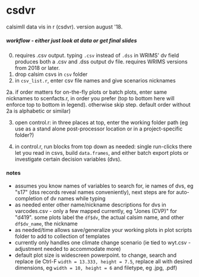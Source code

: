 # csdvr
 calsimII data vis in r (csdvr). version august '18.
 
##### workflow - either just look at data or get final slides

0. requires .csv output. typing `.csv` instead of `.dss` in WRIMS' dv field produces both a .csv and .dss output dv file. requires WRIMS 
   versions from 2018 or later.
1. drop calsim csvs in `csv` folder
2. in `csv_list.r`, enter csv file names and give scenarios nicknames

2a.  if order matters for on-the-fly plots or batch plots, enter same nicknames to scenfacts.r, in order you prefer (top to bottom here will enforce top to bottom in legend). otherwise skip step.  default order without 2a is alphabetic or similar)

3. open control.r: in three places at top, enter the working folder path (eg use as a stand alone post-processor location or in a project-specific folder?)

4. in control.r, run blocks from top down as needed: single run-clicks there let you read in csvs, build `data.frames`, and either batch export plots or investigate certain decision variables (dvs). 

#### notes #####
- assumes you know names of variables to search for, ie names of dvs, eg "s17" (dss records reveal names conveniently), next steps are for auto-completion of dv names while typing
- as needed enter other name/nickname descriptions for dvs in varcodes.csv - only a few mapped currently, eg "Jones (CVP)" for "d419". some plots label the `df$dv`, the actual calsim name, and other `df$dv_name`, the nickname
- as needed/time allows save/generalize your working plots in plot scripts folder to add to collection of templates
- currently only handles one climate change scenario (ie tied to wyt.csv - adjustment needed to accommodate more)
- default plot size is widescreen powerpoint. to change, search and replace (ie Ctrl-F `width = 13.333, height = 7.5`, replace all with 
  desired dimensions, eg `width = 10, height = 6` and filetype, eg .jpg, .pdf)
